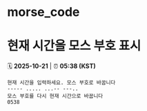 # morse_code
# 현재 시간을 모스 부호 표시
<!-- MORSE_TIME_START -->
🗓️ **2025-10-21** | ⏰ **05:38 (KST)**

```
현재 시간을 입력하세요. 모스 부호로 바꿉니다
----- ..... ...-- ---..
모스 부호를 다시 현재 시간으로 바꿉니다
0538
```
<!-- MORSE_TIME_END -->
